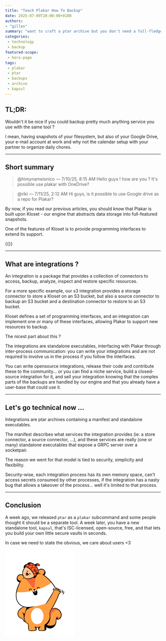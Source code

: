 ```yaml
---
title: "Teach Plakar How To Backup"
date: 2025-07-09T20:00:00+0100
authors:
- "gilles"
summary: "want to craft a ptar archive but you don't need a full-fledged backup solution ? here comes kapsul, our ptar-specific tool, providing all you need from building to restoring and inspecting."
categories:
 - technology
 - backup
featured-scope:
 - hero-page
tags:
 - plakar
 - ptar
 - backups
 - archive
 - kapsul
---
```


## TL;DR:

Wouldn't it be nice if you could backup pretty much anything service  you use with the same tool ?

I mean,
having snapshots of your filesystem,
but also of your Google Drive,
your e-mail account at work and why not the calendar setup with your partner to organize daily chores.


---

## Short summary

> @himynameisnico — 7/10/25, 8:15 AM
> Hello guys ! how are you ? It's possible use plakar with OneDrive?

> @riki — 7/11/25, 2:12 AM
> Hi guys, is it possible to use Google drive as a repo for Plakar?

By now,
if you read our previous articles,
you should know that Plakar is built upon Kloset - our engine that abstracts data storage into full-featured snapshots.

One of the features of Kloset is to provide programming interfaces to extend its support.

{{<github repo="plakarKorp/go-kloset-sdk">}}

---
## What are integrations ?

An integration is a package that provides a collection of connectors to access, backup, analyze, inspect and restore specific resources.

For a more specific example,
our s3 integration provides a storage connector to store a Kloset on an S3 bucket,
but also a source connector to backup an S3 bucket and a destination connector to restore to an S3 bucket.

Kloset defines a set of programming interfaces,
and an integration can implement one or many of these interfaces,
allowing Plakar to support new resources to backup.

The nicest part about this ?

The integrations are standalone executables,
interfacing with Plakar through inter-process communication:
you can write your integrations and are not required to involve us in the process if you follow the interfaces.

You can write opensource integrations,
release their code and contribute these to the community...
or you can find a niche service,
build a closed-source integration for it,
and sell your integration knowing that the complex parts of the backups are handled by our engine and that you already have a user-base that could use it.


---
## Let's go technical now ...

Integrations are ptar archives containing a manifest and standalone executables.

The manifest describes what services the integration provides (ie: a store connector, a source connector, ...),
and these services are really (one or many) standalone executables that expose a GRPC server over a socketpair.




The reason we went for that model is tied to security,
simplicity and flexibility.

Security-wise,
each integration process has its own memory space,
can't access secrets consumed by other processes,
if the integration has a nasty bug that allows a takeover of the process...
well it's limited to that process.



---

## Conclusion

A week ago,
we released `ptar` as a `plakar` subcommand and some people thought it should be a separate tool.
A week later,
you have a new standalone tool, `kapsul`, that's ISC-licensed, open-source, free,
and that lets you build your own little secure vaults in seconds.

In case we need to state the obvious,
we care about users <3

![](BYE.png)
